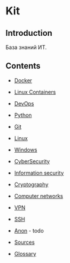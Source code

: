 # Kit
## Introduction
База знаний ИТ.



## Contents
- [Docker](materials/docker.md)
- [Linux Containers](materials/lxc.md)
- [DevOps](materials/devops.md)
- [Python](materials/python.md)
- [Git](materials/git.md)
- [Linux](materials/linux.md)
- [Windows](materials/windows.md)
- [CyberSecurity](materials/cybersecurity.md)
- [Information security](materials/infosec.md)
- [Cryptography](materials/crypto.md)
- [Computer networks](materials/networks.md)
- [VPN](materials/vpn.md)
- [SSH](materials/ssh.md)
- [Anon](materials/anon.md) - todo

- [Sources](materials/links.md)
- [Glossary](materials/glossary.md)
